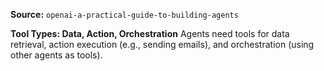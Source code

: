 **Source:** `openai-a-practical-guide-to-building-agents`

**Tool Types: Data, Action, Orchestration**
Agents need tools for data retrieval, action execution (e.g., sending emails), and orchestration (using other agents as tools).
